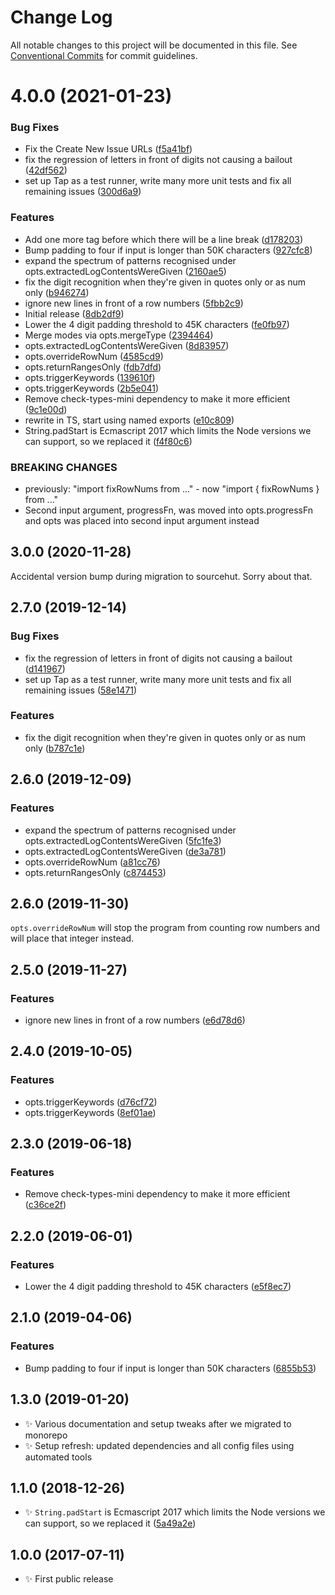 # Change Log

All notable changes to this project will be documented in this file.
See [Conventional Commits](https://conventionalcommits.org) for commit guidelines.

# 4.0.0 (2021-01-23)


### Bug Fixes

* Fix the Create New Issue URLs ([f5a41bf](https://github.com/codsen/codsen/commit/f5a41bf16fd8f43de7f8e7de68da562821ddb960))
* fix the regression of letters in front of digits not causing a bailout ([42df562](https://github.com/codsen/codsen/commit/42df56214564cf7c48653c6ec78d1a578b53980c))
* set up Tap as a test runner, write many more unit tests and fix all remaining issues ([300d6a9](https://github.com/codsen/codsen/commit/300d6a998f0b3549af569b4b72c9d5898e7a981f))


### Features

* Add one more tag before which there will be a line break ([d178203](https://github.com/codsen/codsen/commit/d1782036b134102fd552d38d2d4f39c93195620b))
* Bump padding to four if input is longer than 50K characters ([927cfc8](https://github.com/codsen/codsen/commit/927cfc8a3321e064990542d93db47f627096f1ab))
* expand the spectrum of patterns recognised under opts.extractedLogContentsWereGiven ([2160ae5](https://github.com/codsen/codsen/commit/2160ae5ade970c9cb4d5c432d2481f8ac6af4582))
* fix the digit recognition when they're given in quotes only or as num only ([b946274](https://github.com/codsen/codsen/commit/b94627482f61e59f326b4c6355016643b4471516))
* ignore new lines in front of a row numbers ([5fbb2c9](https://github.com/codsen/codsen/commit/5fbb2c94e9dd6931cfbf9dd68b97a99c92f92841))
* Initial release ([8db2df9](https://github.com/codsen/codsen/commit/8db2df9fb08d66cf6c7a75a57cdcd15a5ec12c1c))
* Lower the 4 digit padding threshold to 45K characters ([fe0fb97](https://github.com/codsen/codsen/commit/fe0fb97a3d0252ad9d0cda03f8f3c9c5b785ba94))
* Merge modes via opts.mergeType ([2394464](https://github.com/codsen/codsen/commit/2394464976ce1970bcd31b45d9fd9955f4bbcc09))
* opts.extractedLogContentsWereGiven ([8d83957](https://github.com/codsen/codsen/commit/8d83957602f66ff44b654e710451ce8644846e02))
* opts.overrideRowNum ([4585cd9](https://github.com/codsen/codsen/commit/4585cd9ca1195b74372b75eb310a7b511f20bc21))
* opts.returnRangesOnly ([fdb7dfd](https://github.com/codsen/codsen/commit/fdb7dfdd97f07792d5d5d175955ef538e0881582))
* opts.triggerKeywords ([139610f](https://github.com/codsen/codsen/commit/139610f7d782b8538da950963b6cd0208bc38398))
* opts.triggerKeywords ([2b5e041](https://github.com/codsen/codsen/commit/2b5e041762b333812986ba2b03ee2901a4a44f31))
* Remove check-types-mini dependency to make it more efficient ([9c1e00d](https://github.com/codsen/codsen/commit/9c1e00d8c730ae2f0bad82bd87325d73e5e6206c))
* rewrite in TS, start using named exports ([e10c809](https://github.com/codsen/codsen/commit/e10c8093a07a7ed633e088eca22de9780862603a))
* String.padStart is Ecmascript 2017 which limits the Node versions we can support, so we replaced it ([f4f80c6](https://github.com/codsen/codsen/commit/f4f80c68695ba2cb727ebe8b02bc23591f1a6ab8))


### BREAKING CHANGES

* previously: "import fixRowNums from ..." - now "import { fixRowNums } from ..."
* Second input argument, progressFn, was moved into opts.progressFn and opts was
placed into second input argument instead





## 3.0.0 (2020-11-28)

Accidental version bump during migration to sourcehut. Sorry about that.

## 2.7.0 (2019-12-14)

### Bug Fixes

- fix the regression of letters in front of digits not causing a bailout ([d141967](https://gitlab.com/codsen/codsen/commit/d14196750fa3b83d049bbd573fe0851ef150120f))
- set up Tap as a test runner, write many more unit tests and fix all remaining issues ([58e1471](https://gitlab.com/codsen/codsen/commit/58e147195282077df7ad20efb00dac95976ac24d))

### Features

- fix the digit recognition when they're given in quotes only or as num only ([b787c1e](https://gitlab.com/codsen/codsen/commit/b787c1ed86671311a21f842e42f2305e5914b15b))

## 2.6.0 (2019-12-09)

### Features

- expand the spectrum of patterns recognised under opts.extractedLogContentsWereGiven ([5fc1fe3](https://gitlab.com/codsen/codsen/commit/5fc1fe3e9fece9cbf99a013b9c911768366d80e7))
- opts.extractedLogContentsWereGiven ([de3a781](https://gitlab.com/codsen/codsen/commit/de3a781cd78ca0d4c276d4f0a177a4da1f4237c2))
- opts.overrideRowNum ([a81cc76](https://gitlab.com/codsen/codsen/commit/a81cc768f317f54d4456c4891c31ebedf5282b88))
- opts.returnRangesOnly ([c874453](https://gitlab.com/codsen/codsen/commit/c87445382d887631de6ba048a2e54bb0c65c8f9f))

## 2.6.0 (2019-11-30)

`opts.overrideRowNum` will stop the program from counting row numbers and will place that integer instead.

## 2.5.0 (2019-11-27)

### Features

- ignore new lines in front of a row numbers ([e6d78d6](https://gitlab.com/codsen/codsen/commit/e6d78d6a830f06e5a7910ea266367b0d16dc3fd1))

## 2.4.0 (2019-10-05)

### Features

- opts.triggerKeywords ([d76cf72](https://gitlab.com/codsen/codsen/commit/d76cf72))
- opts.triggerKeywords ([8ef01ae](https://gitlab.com/codsen/codsen/commit/8ef01ae))

## 2.3.0 (2019-06-18)

### Features

- Remove check-types-mini dependency to make it more efficient ([c36ce2f](https://gitlab.com/codsen/codsen/commit/c36ce2f))

## 2.2.0 (2019-06-01)

### Features

- Lower the 4 digit padding threshold to 45K characters ([e5f8ec7](https://gitlab.com/codsen/codsen/commit/e5f8ec7))

## 2.1.0 (2019-04-06)

### Features

- Bump padding to four if input is longer than 50K characters ([6855b53](https://gitlab.com/codsen/codsen/commit/6855b53))

## 1.3.0 (2019-01-20)

- ✨ Various documentation and setup tweaks after we migrated to monorepo
- ✨ Setup refresh: updated dependencies and all config files using automated tools

## 1.1.0 (2018-12-26)

- ✨ `String.padStart` is Ecmascript 2017 which limits the Node versions we can support, so we replaced it ([5a49a2e](https://gitlab.com/codsen/codsen/tree/master/packages/js-row-num/commits/5a49a2e))

## 1.0.0 (2017-07-11)

- ✨ First public release
